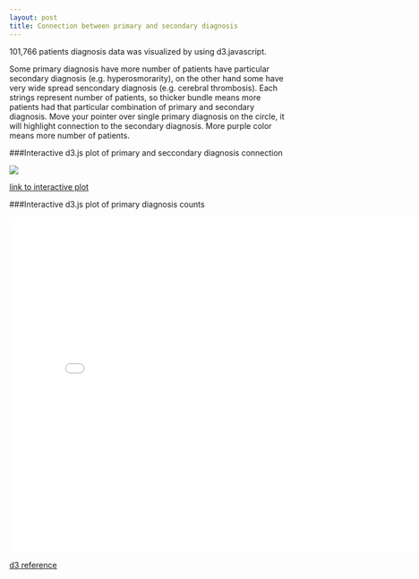 ```yaml
---
layout: post
title: Connection between primary and secondary diagnosis
---
```


101,766 patients diagnosis data was visualized by using d3.javascript.

Some primary diagnosis have more number of patients have particular secondary diagnosis (e.g. hyperosmorarity), on the other hand some have very wide spread sencondary diagnosis (e.g. cerebral thrombosis). Each strings represent number of patients, so thicker bundle means more patients had that particular combination of primary and secondary diagnosis. Move your pointer over single primary diagnosis on the circle, it will highlight connection to the secondary diagnosis. More purple color means more number of patients.

###Interactive d3.js plot of primary and seccondary diagnosis connection

[<img src="{{ '/assets/img/Diagnosis_connection2.jpg' | prepend: site.baseurl }}">](http://52.4.135.74)

[link to interactive plot](http://52.4.135.74)

###Interactive d3.js plot of primary diagnosis counts
<iframe src="{{'/assets/html_plots/diag_count.html' | prepend: site.baseurl }}" width="800" height="600" frameborder="0"></iframe>


[d3 reference](http://bl.ocks.org/mbostock/4062006)
